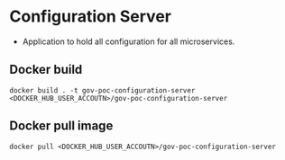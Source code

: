 # Configuration Server

- Application to hold all configuration for all microservices.

## Docker build

`docker build . -t gov-poc-configuration-server <DOCKER_HUB_USER_ACCOUTN>/gov-poc-configuration-server`

## Docker pull image

`docker pull <DOCKER_HUB_USER_ACCOUTN>/gov-poc-configuration-server`